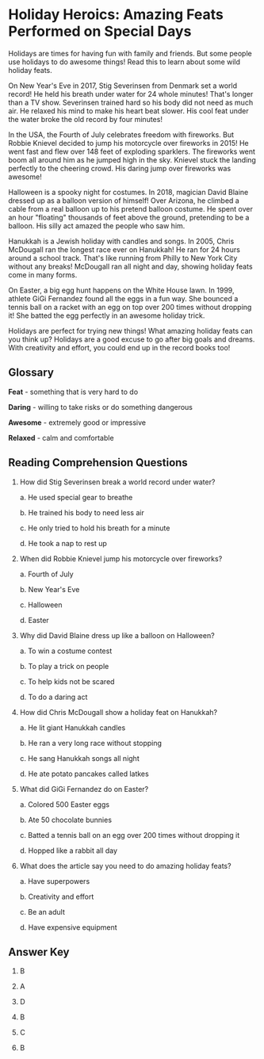# Holiday Heroics: Amazing Feats Performed on Special Days

Holidays are times for having fun with family and friends. But some people use holidays to do awesome things! Read this to learn about some wild holiday feats.

On New Year's Eve in 2017, Stig Severinsen from Denmark set a world record! He held his breath under water for 24 whole minutes! That's longer than a TV show. Severinsen trained hard so his body did not need as much air. He relaxed his mind to make his heart beat slower. His cool feat under the water broke the old record by four minutes!

In the USA, the Fourth of July celebrates freedom with fireworks. But Robbie Knievel decided to jump his motorcycle over fireworks in 2015! He went fast and flew over 148 feet of exploding sparklers. The fireworks went boom all around him as he jumped high in the sky. Knievel stuck the landing perfectly to the cheering crowd. His daring jump over fireworks was awesome!

Halloween is a spooky night for costumes. In 2018, magician David Blaine dressed up as a balloon version of himself! Over Arizona, he climbed a cable from a real balloon up to his pretend balloon costume. He spent over an hour "floating" thousands of feet above the ground, pretending to be a balloon. His silly act amazed the people who saw him.

Hanukkah is a Jewish holiday with candles and songs. In 2005, Chris McDougall ran the longest race ever on Hanukkah! He ran for 24 hours around a school track. That's like running from Philly to New York City without any breaks! McDougall ran all night and day, showing holiday feats come in many forms.

On Easter, a big egg hunt happens on the White House lawn. In 1999, athlete GiGi Fernandez found all the eggs in a fun way. She bounced a tennis ball on a racket with an egg on top over 200 times without dropping it! She batted the egg perfectly in an awesome holiday trick.  

Holidays are perfect for trying new things! What amazing holiday feats can you think up? Holidays are a good excuse to go after big goals and dreams. With creativity and effort, you could end up in the record books too!

## Glossary

**Feat** - something that is very hard to do 

**Daring** - willing to take risks or do something dangerous

**Awesome** - extremely good or impressive

**Relaxed** - calm and comfortable 

## Reading Comprehension Questions

1. How did Stig Severinsen break a world record under water?

   a. He used special gear to breathe

   b. He trained his body to need less air

   c. He only tried to hold his breath for a minute

   d. He took a nap to rest up

2. When did Robbie Knievel jump his motorcycle over fireworks? 

   a. Fourth of July

   b. New Year's Eve

   c. Halloween 

   d. Easter

3. Why did David Blaine dress up like a balloon on Halloween?

   a. To win a costume contest

   b. To play a trick on people

   c. To help kids not be scared

   d. To do a daring act

4. How did Chris McDougall show a holiday feat on Hanukkah?

   a. He lit giant Hanukkah candles

   b. He ran a very long race without stopping

   c. He sang Hanukkah songs all night

   d. He ate potato pancakes called latkes
   
5. What did GiGi Fernandez do on Easter?

   a. Colored 500 Easter eggs

   b. Ate 50 chocolate bunnies

   c. Batted a tennis ball on an egg over 200 times without dropping it

   d. Hopped like a rabbit all day
   
6. What does the article say you need to do amazing holiday feats?

    a. Have superpowers

    b. Creativity and effort

    c. Be an adult

    d. Have expensive equipment
   
## Answer Key

1. B

2. A

3. D

4. B

5. C  

6. B
